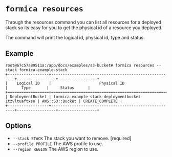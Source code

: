 # `formica resources`

Through the resources command you can list all resources for a deployed stack so its easy for you to get the physical id of a resource you deployed.

The command will print the logical id, physical id, type and status.

## Example

```shell
root@67c57a89511a:/app/docs/examples/s3-bucket# formica resources --stack formica-example-stack
+------------------+------------------------------------------------------+-----------------+-----------------+
|    Logical ID    |                     Physical ID                      |      Type       |     Status      |
+==================+======================================================+=================+=================+
| DeploymentBucket | formica-example-stack-deploymentbucket-1tzvltuaftxso | AWS::S3::Bucket | CREATE_COMPLETE |
+------------------+------------------------------------------------------+-----------------+-----------------+
```

## Options

* `--stack STACK`             The stack you want to remove.  [required]
* `--profile PROFILE`         The AWS profile to use.
* `--region REGION`           The AWS region to use.